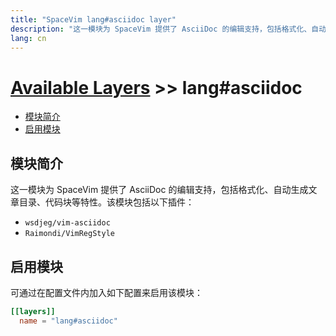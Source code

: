 ```yaml
---
title: "SpaceVim lang#asciidoc layer"
description: "这一模块为 SpaceVim 提供了 AsciiDoc 的编辑支持，包括格式化、自动生成文章目录、代码块等特性。"
lang: cn
---
```


# [Available Layers](../../) >> lang#asciidoc

<!-- vim-markdown-toc GFM -->

- [模块简介](#模块简介)
- [启用模块](#启用模块)

<!-- vim-markdown-toc -->

## 模块简介

这一模块为 SpaceVim 提供了 AsciiDoc 的编辑支持，包括格式化、自动生成文章目录、代码块等特性。该模块包括以下插件：

- `wsdjeg/vim-asciidoc`
- `Raimondi/VimRegStyle`

## 启用模块

可通过在配置文件内加入如下配置来启用该模块：

```toml
[[layers]]
  name = "lang#asciidoc"
```

